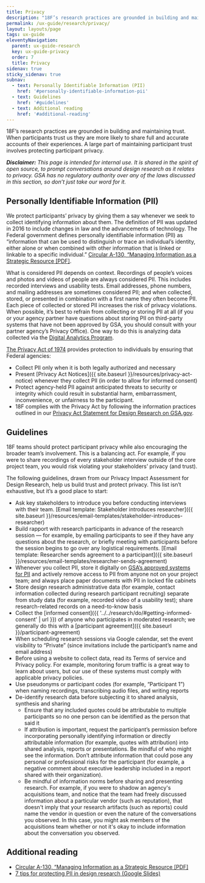 ```yaml
---
title: Privacy
description: "18F’s research practices are grounded in building and maintaining trust with research participants, a large part of which is protecting their privacy."
permalink: /ux-guide/research/privacy/
layout: layouts/page
tags: ux-guide
eleventyNavigation: 
  parent: ux-guide-research
  key: ux-guide-privacy
  order: 7
  title: Privacy
sidenav: true
sticky_sidenav: true
subnav:
  - text: Personally Identifiable Information (PII)
    href: '#personally-identifiable-information-pii'
  - text: Guidelines
    href: '#guidelines'
  - text: Additional reading
    href: '#additional-reading'
---
```


18F’s research practices are grounded in building and maintaining trust.  When participants trust us they are more likely to share full and accurate accounts of their experiences. A large part of maintaining participant trust involves protecting participant privacy.

***Disclaimer:*** *This page is intended for internal use. It is shared in the spirit of open source, to prompt conversations around design research as it relates to privacy. GSA has no regulatory authority over any of the laws discussed in this section, so don’t just take our word for it.*


## Personally Identifiable Information (PII)

We protect participants’ privacy by giving them a say whenever we seek to collect identifying information about them. The definition of PII was updated in 2016 to include changes in law and the advancements of technology. The Federal government defines personally identifiable information (PII) as “information that can be used to distinguish or trace an individual’s identity, either alone or when combined with other information that is linked or linkable to a specific individual.” [Circular A-130, “Managing Information as a Strategic Resource [PDF]](https://obamawhitehouse.archives.gov/sites/default/files/omb/assets/OMB/circulars/a130/a130revised.pdf).

What is considered PII depends on context. Recordings of people’s voices and photos and videos of people are always considered PII. This includes recorded interviews and usability tests. Email addresses, phone numbers, and mailing addresses are sometimes considered PII; and when collected, stored, or presented in combination with a first name they often become PII.
Each piece of collected or stored PII increases the risk of privacy violations. When possible, it’s best to refrain from collecting or storing PII at all (if you or your agency partner have questions about storing PII on third-party systems that have not been approved by GSA, you should consult with your partner agency’s Privacy Office). One way to do this is analyzing data collected via the [Digital Analytics Program](https://digital.gov/dap/).

[The Privacy Act of 1974](https://www.justice.gov/opcl/privacy-act-1974) provides protection to individuals by ensuring that Federal agencies:

- Collect PII only when it is both legally authorized and necessary
- Present [Privacy Act Notices]({{ site.baseurl }}/resources/privacy-act-notice) whenever they collect PII (in order to allow for informed consent)
- Protect agency-held PII against anticipated threats to security or integrity which could result in substantial harm, embarrassment, inconvenience, or unfairness to the participant.
- 18F complies with the Privacy Act by following the information practices outlined in our [Privacy Act Statement for Design Research on GSA.gov](https://www.gsa.gov/reference/gsa-privacy-program/privacy-act-statement-for-design-research).

## Guidelines

18F teams should protect participant privacy while also encouraging the broader team’s involvement. This is a balancing act. For example, if you were to share recordings of every stakeholder interview outside of the core project team, you would risk violating your stakeholders’ privacy (and trust).

The following guidelines, drawn from our Privacy Impact Assessment for Design Research, help us build trust and protect privacy. This list isn’t exhaustive, but it’s a good place to start:

- Ask key stakeholders to introduce you before conducting interviews with their team. [Email template: Stakeholder introduces researcher]({{ site.baseurl }}/resources/email-templates/stakeholder-introduces-researcher)
- Build rapport with research participants in advance of the research session — for example, by emailing participants to see if they have any questions about the research, or briefly meeting with participants before the session begins to go over any logistical requirements. [Email template: Researcher sends agreement to a participant]({{ site.baseurl }}/resources/email-templates/researcher-sends-agreement)
- Whenever you collect PII, store it digitally on [GSA’s approved systems for PII](https://www.gsa.gov/reference/gsa-privacy-program/systems-of-records-privacy-act/system-of-records-notices-sorns-privacy-act) and actively remove access to PII from anyone not on your project team; and always place paper documents with PII in locked file cabinets
- Store design research administrative data (for example, contact information collected during research participant recruiting) separate from study data (for example, recorded video of a usability test); share research-related records on a need-to-know basis
- Collect the [informed consent]({{ '../../research/do/#getting-informed-consent' | url }}) of anyone who participates in moderated research; we generally do this with a [participant agreement]({{ site.baseurl }}/participant-agreement)
- When scheduling research sessions via Google calendar, set the event visibility to “Private” (since invitations include the participant’s name and email address)
- Before using a website to collect data, read its Terms of service and Privacy policy. For example, monitoring forum traffic is a great way to learn about users, but our use of these systems must comply with applicable privacy policies.
- Use pseudonyms or participant codes (for example, “Participant 1”) when naming recordings, transcribing audio files, and writing reports
- De-identify research data before subjecting it to shared analysis, synthesis and sharing
  - Ensure that any included quotes could be attributable to multiple participants so no one person can be identified as the person that said it
  - If attribution is important, request the participant’s permission before incorporating personally identifying information or directly attributable information (for example, quotes with attribution) into shared analysis, reports or presentations. Be mindful of who might see the information. Don’t attribute information that could pose any personal or professional risks for the participant (for example, a negative comment about executive leadership included in a report shared with their organization).
  - Be mindful of information norms before sharing and presenting research. For example, if you were to shadow an agency's acquisitions team, and notice that the team had freely discussed information about a particular vendor (such as reputation), that doesn't imply that your research artifacts (such as reports) could name the vendor in question or even the nature of the conversations you observed. In this case, you might ask members of the acquisitions team whether or not it's okay to include information about the conversation you observed.

## Additional reading

- [Circular A-130, “Managing Information as a Strategic Resource [PDF]](https://obamawhitehouse.archives.gov/sites/default/files/omb/assets/OMB/circulars/a130/a130revised.pdf)
- [7 tips for protecting PII in design research (Google Slides)](https://drive.google.com/a/gsa.gov/open?id=1MM6tNlFc-Iwgw_cCUw_0KS8oQMS-FEN7sYftPQLmLAg)
